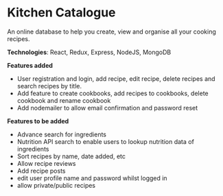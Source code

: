 # Kitchen Catalogue

An online database to help you create, view and organise all your cooking recipes.

**Technologies**: React, Redux, Express, NodeJS, MongoDB


**Features added**

- User registration and login, add recipe, edit recipe, delete recipes and search recipes by title.
- Add feature to create cookbooks, add recipes to cookbooks, delete cookbook and rename cookbook
- Add nodemailer to allow email confirmation and password reset

**Features to be added**
- Advance search for ingredients
- Nutrition API search to enable users to lookup nutrition data of ingredients
- Sort recipes by name, date added, etc
- Allow recipe reviews
- Add recipe posts
- edit user profile name and password whilst logged in
- allow private/public recipes
